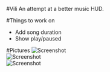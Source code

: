 #Vili
An attempt at a better music HUD.

#Things to work on
- Add song duration
- Show play/paused

#Pictures
![Screenshot](http://imgur.com/AtKuEgo.png)
<br>
![Screenshot](http://imgur.com/uGFItRY.png)
<br>
![Screenshot](http://imgur.com/YwhFmkk.png)
